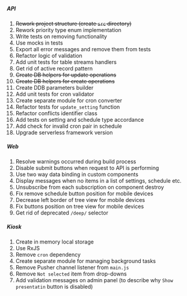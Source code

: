 ##### API
1. ~~Rework project structure (create `src` directory)~~
1. Rework priority type enum implementation
1. Write tests on removing functionality
1. Use mocks in tests
1. Export all error messages and remove them from tests
1. Refactor logic of validation
1. Add unit tests for table streams handlers 
1. Get rid of active record pattern
1. ~~Create DB helpers for update operations~~
1. ~~Create DB helpers for create operations~~
1. Create DDB parameters builder
1. Add unit tests for cron validator
1. Create separate module for cron converter
1. Refactor tests for `update_setting` function
1. Refactor conflicts identifier class
1. Add tests on setting and schedule type accordance
1. Add check for invalid cron pair in schedule
1. Upgrade serverless framework version

##### Web
1. Resolve warnings occurred during build process
1. Disable submit buttons when request to API is performing
1. Use two way data binding in custom components
1. Display messages when no items in a list of settings, schedule etc.
1. Unsubscribe from each subscription on component destroy
1. Fix remove schedule button position for mobile devices
1. Decrease left border of tree view for mobile devices
1. Fix buttons position on tree view for mobile devices
1. Get rid of deprecated `/deep/` selector

##### Kiosk
1. Create in memory local storage
1. Use RxJS
1. Remove `cron` dependency
1. Create separate module for managing background tasks
1. Remove Pusher channel listener from `main.js`
1. Remove `Not selected` item from drop-downs
1. Add validation messages on admin panel (to describe why `Show presentatin` button is disabled)